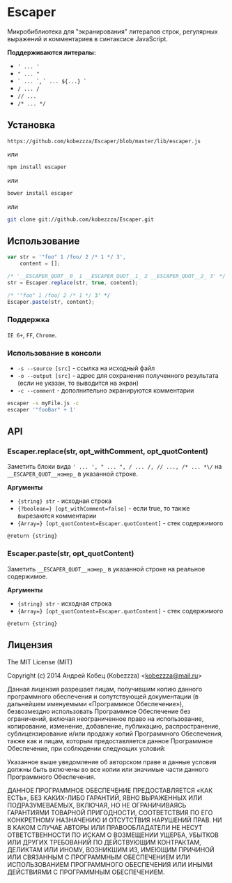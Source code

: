# Escaper

Микробиблиотека для "экранирования" литералов строк, регулярных выражений и комментариев в синтаксисе JavaScript.

**Поддерживаются литералы:**

* `' ... '`
* `" ... "`
* `` ` ... ` ``, `` ` ... ${...} ` ``
* `/ ... /`
* `// ...`
* `/* ... */`

## Установка

`https://github.com/kobezzza/Escaper/blob/master/lib/escaper.js`

или

```bash
npm install escaper
```

или

```bash
bower install escaper
```

или

```bash
git clone git://github.com/kobezzza/Escaper.git
```

## Использование

```js
var str = '"foo" 1 /foo/ 2 /* 1 */ 3',
	content = [];

/* '__ESCAPER_QUOT__0_ 1 __ESCAPER_QUOT__1_ 2 __ESCAPER_QUOT__2_ 3' */
str = Escaper.replace(str, true, content);

/* '"foo" 1 /foo/ 2 /* 1 */ 3' */
Escaper.paste(str, content);
```

### Поддержка

`IE 6+`, `FF`, `Chrome`.

### Использование в консоли

* `-s --source [src]` - ссылка на исходный файл
* `-o --output [src]` - адрес для сохранения полученного результата (если не указан, то выводится на экран)
* `-c --comment` - дополнительно экранируются комментарии

```bash
escaper -s myFile.js -c
escaper '"fooBar" + 1'
```

## API

### Escaper.replace(str, opt_withComment, opt_quotContent)

Заметить блоки вида `' ... ', " ... ", / ... /, // ..., /* ... *\/` на
`__ESCAPER_QUOT__номер_` в указанной строке.

**Аргументы**

* `{string} str` - исходная строка
* `{?boolean=} [opt_withComment=false]` - если true, то также вырезаются комментарии
* `{Array=} [opt_quotContent=Escaper.quotContent]` - стек содержимого
	
`@return {string}`

### Escaper.paste(str, opt_quotContent)

Заметить `__ESCAPER_QUOT__номер_` в указанной строке на реальное содержимое.

**Аргументы**

* `{string} str` - исходная строка
* `{Array=} [opt_quotContent=Escaper.quotContent]` - стек содержимого

`@return {string}`

## Лицензия

The MIT License (MIT)

Copyright (c) 2014 Андрей Кобец (Kobezzza) <<kobezzza@mail.ru>>

Данная лицензия разрешает лицам, получившим копию данного программного обеспечения и
сопутствующей документации (в дальнейшем именуемыми «Программное Обеспечение»),
безвозмездно использовать Программное Обеспечение без ограничений, включая неограниченное право на использование,
копирование, изменение, добавление, публикацию, распространение, сублицензирование и/или
продажу копий Программного Обеспечения, также как и лицам, которым предоставляется данное
Программное Обеспечение, при соблюдении следующих условий:

Указанное выше уведомление об авторском праве и данные условия должны быть включены во все копии или
значимые части данного Программного Обеспечения.

ДАННОЕ ПРОГРАММНОЕ ОБЕСПЕЧЕНИЕ ПРЕДОСТАВЛЯЕТСЯ «КАК ЕСТЬ», БЕЗ КАКИХ-ЛИБО ГАРАНТИЙ, ЯВНО ВЫРАЖЕННЫХ ИЛИ ПОДРАЗУМЕВАЕМЫХ,
ВКЛЮЧАЯ, НО НЕ ОГРАНИЧИВАЯСЬ ГАРАНТИЯМИ ТОВАРНОЙ ПРИГОДНОСТИ, СООТВЕТСТВИЯ ПО ЕГО КОНКРЕТНОМУ НАЗНАЧЕНИЮ И
ОТСУТСТВИЯ НАРУШЕНИЙ ПРАВ. НИ В КАКОМ СЛУЧАЕ АВТОРЫ ИЛИ ПРАВООБЛАДАТЕЛИ НЕ НЕСУТ ОТВЕТСТВЕННОСТИ ПО ИСКАМ О
ВОЗМЕЩЕНИИ УЩЕРБА, УБЫТКОВ ИЛИ ДРУГИХ ТРЕБОВАНИЙ ПО ДЕЙСТВУЮЩИМ КОНТРАКТАМ, ДЕЛИКТАМ ИЛИ ИНОМУ, ВОЗНИКШИМ ИЗ,
ИМЕЮЩИМ ПРИЧИНОЙ ИЛИ СВЯЗАННЫМ С ПРОГРАММНЫМ ОБЕСПЕЧЕНИЕМ ИЛИ ИСПОЛЬЗОВАНИЕМ ПРОГРАММНОГО ОБЕСПЕЧЕНИЯ ИЛИ
ИНЫМИ ДЕЙСТВИЯМИ С ПРОГРАММНЫМ ОБЕСПЕЧЕНИЕМ.